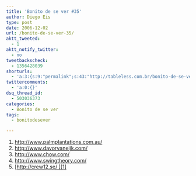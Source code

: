 ```yaml
---
title: 'Bonito de se ver #35'
author: Diego Eis
type: post
date: 2006-12-02
url: /bonito-de-se-ver-35/
aktt_tweeted:
  - 1
aktt_notify_twitter:
  - no
tweetbackscheck:
  - 1356428039
shorturls:
  - 'a:3:{s:9:"permalink";s:43:"http://tableless.com.br/bonito-de-se-ver-35";s:7:"tinyurl";s:26:"http://tinyurl.com/3slxuz9";s:4:"isgd";s:19:"http://is.gd/SX0hSY";}'
twittercomments:
  - 'a:0:{}'
dsq_thread_id:
  - 503036373
categories:
  - Bonito de se ver
tags:
  - bonitodesever

---
```

  1. <http://www.palmplantations.com.au/>
  2. <http://www.davorvaneijk.com/>
  3. <http://www.chow.com/>
  4. <http://www.swingtheory.com/>
  5. [http://crew12.se/ ][1]

 [1]: http://crew12.se/